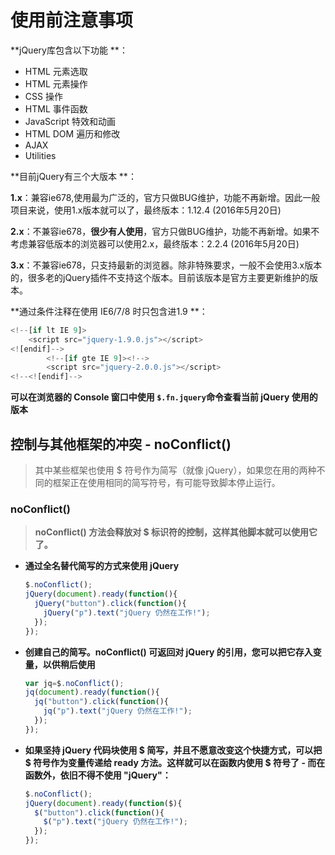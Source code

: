 # 使用前注意事项

**jQuery库包含以下功能 **：

- HTML 元素选取
- HTML 元素操作
- CSS 操作
- HTML 事件函数
- JavaScript 特效和动画
- HTML DOM 遍历和修改
- AJAX
- Utilities

**目前jQuery有三个大版本 **：

**1.x**：兼容ie678,使用最为广泛的，官方只做BUG维护，功能不再新增。因此一般项目来说，使用1.x版本就可以了，最终版本：1.12.4 (2016年5月20日)

**2.x**：不兼容ie678，**很少有人使用**，官方只做BUG维护，功能不再新增。如果不考虑兼容低版本的浏览器可以使用2.x，最终版本：2.2.4 (2016年5月20日)

**3.x**：不兼容ie678，只支持最新的浏览器。除非特殊要求，一般不会使用3.x版本的，很多老的jQuery插件不支持这个版本。目前该版本是官方主要更新维护的版本。

**通过条件注释在使用 IE6/7/8 时只包含进1.9 **：

```javascript
<!--[if lt IE 9]>
    <script src="jquery-1.9.0.js"></script>
<![endif]-->
        <!--[if gte IE 9]><!-->
        <script src="jquery-2.0.0.js"></script>
<!--<![endif]-->
```

**可以在浏览器的 Console 窗口中使用 `$.fn.jquery`命令查看当前 jQuery 使用的版本**

## 控制与其他框架的冲突 - noConflict()

> 其中某些框架也使用 $ 符号作为简写（就像 jQuery），如果您在用的两种不同的框架正在使用相同的简写符号，有可能导致脚本停止运行。

### **noConflict()**

> **noConflict() 方法会释放对 $ 标识符的控制，这样其他脚本就可以使用它了。**

* **通过全名替代简写的方式来使用 jQuery**

  ```javascript
  $.noConflict();
  jQuery(document).ready(function(){
    jQuery("button").click(function(){
      jQuery("p").text("jQuery 仍然在工作!");
    });
  });
  ```

* **创建自己的简写。noConflict() 可返回对 jQuery 的引用，您可以把它存入变量，以供稍后使用**

  ```javascript
  var jq=$.noConflict();
  jq(document).ready(function(){
    jq("button").click(function(){
      jq("p").text("jQuery 仍然在工作!");
    });
  });
  ```

* **如果坚持 jQuery 代码块使用 $ 简写，并且不愿意改变这个快捷方式，可以把 $ 符号作为变量传递给 ready 方法。这样就可以在函数内使用 $ 符号了 - 而在函数外，依旧不得不使用 "jQuery"：**

  ```javascript
  $.noConflict();
  jQuery(document).ready(function($){
    $("button").click(function(){
      $("p").text("jQuery 仍然在工作!");
    });
  });
  ```

  